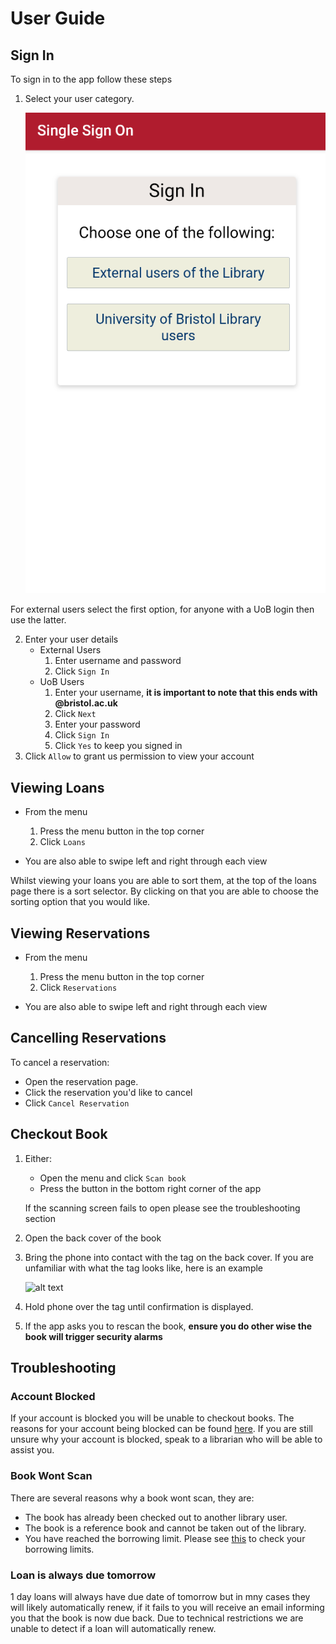 # User Guide


## Sign In
To sign in to the app follow these steps

1. Select your user category. 
   
   ![alt text](.\screenshot1.png "Select user category")

For external users select the first option, for anyone with a UoB login then use the latter.

2. Enter your user details
   - External Users
      1. Enter username and password
      2. Click `Sign In`
   - UoB Users
      1. Enter your username, **it is important to note that this ends with @bristol.ac.uk**
      2. Click `Next`
      3. Enter your password
      4. Click `Sign In`
      5. Click `Yes` to keep you signed in
3. Click `Allow` to grant us permission to view your account

## Viewing Loans

- From the menu
   1. Press the menu button in the top corner
   2. Click `Loans`

- You are also able to swipe left and right through each view


Whilst viewing your loans you are able to sort them, at the top of the loans page there is a sort selector. By clicking on that you are able to choose the sorting option that you would like.

## Viewing Reservations

- From the menu
   1. Press the menu button in the top corner
   2. Click `Reservations`

- You are also able to swipe left and right through each view

## Cancelling Reservations

To cancel a reservation:

- Open the reservation page.
- Click the reservation you'd like to cancel
- Click `Cancel Reservation`


## Checkout Book

1. Either:
   - Open the menu and click `Scan book`
   - Press the button in the bottom right corner of the app

   If the scanning screen fails to open please see the troubleshooting section
2. Open the back cover of the book
3. Bring the phone into contact with the tag on the back cover. If you are unfamiliar with what the tag looks like, here is an example 

   ![alt text](http://diysolarpanelsv.com/images/example-4.jpg "Book tag")

4. Hold phone over the tag until confirmation is displayed.
5. If the app asks you to rescan the book, **ensure you do other wise the book will trigger security alarms**


## Troubleshooting

### Account Blocked

If your account is blocked you will be unable to checkout books. The reasons for your account being blocked can be found [here](http://www.bristol.ac.uk/library/use/borrowing/). If you are still unsure why your account is blocked, speak to a librarian who will be able to assist you.

### Book Wont Scan

There are several reasons why a book wont scan, they are:

 - The book has already been checked out to another library user.
 - The book is a reference book and cannot be taken out of the library.
 - You have reached the borrowing limit. Please see [this](http://www.bristol.ac.uk/library/use/borrowing/) to check your borrowing limits.

### Loan is always due tomorrow

1 day loans will always have due date of tomorrow but in mny cases they will likely automatically renew, if it fails to you will receive an email informing you that the book is now due back. Due to technical restrictions we are unable to detect if a loan will automatically renew.

